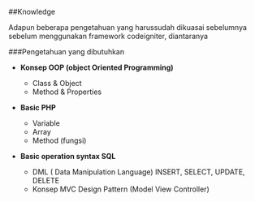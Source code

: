 ##Knowledge

Adapun beberapa pengetahuan yang harussudah dikuasai sebelumnya sebelum menggunakan framework codeigniter, diantaranya

###Pengetahuan yang dibutuhkan

- **Konsep OOP (object Oriented Programming)**
		
	- Class & Object
	- Method & Properties


- **Basic PHP**
	- Variable
	- Array
	- Method (fungsi)


- **Basic operation syntax SQL**
	- DML ( Data Manipulation Language)
			INSERT, SELECT, UPDATE, DELETE
	- Konsep MVC Design Pattern (Model View Controller)
